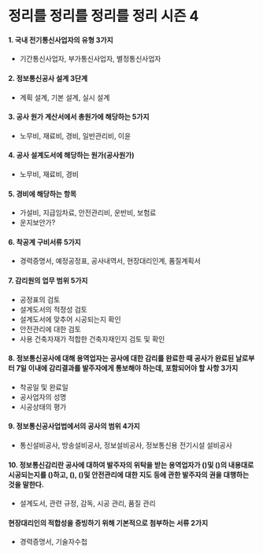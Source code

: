 # 정리를 정리를 정리를 정리 시즌 4
#### 1. 국내 전기통신사업자의 유형 3가지
- 기간통신사업자, 부가통신사업자, 별정통신사업자

#### 2. 정보통신공사 설계 3단계
- 계획 설계, 기본 설계, 실시 설계

#### 3. 공사 원가 계산서에서 총원가에 해당하는 5가지
- 노무비, 재료비, 경비, 일반관리비, 이윤

#### 4. 공사 설계도서에 해당하는 원가(공사원가)
- 노무비, 재료비, 경비

#### 5. 경비에 해당하는 항목
- 가설비, 지급임차료, 안전관리비, 운반비, 보험료
- 운지보안가?

#### 6. 착공계 구비서류 5가지
- 경력증명서, 예정공정표, 공사내역서, 현장대리인계, 품질계획서

#### 7. 감리원의 업무 범위 5가지
- 공정표의 검토
- 설계도서의 적정성 검토
- 설계도서에 맞추어 시공되는지 확인
- 안전관리에 대한 검토
- 사용 건축자재가 적합한 건축자재인지 검토 및 확인

#### 8. 정보통신공사에 대해 용역업자는 공사에 대한 감리를 완료한 때 공사가 완료된 날로부터 7일 이내에 감리결과를 발주자에게 통보해야 하는데, 포함되어야 할 사항 3가지
- 착공일 및 완료일
- 공사업자의 성명
- 시공상태의 평가

#### 9. 정보통신공사업법에서의 공사의 범위 4가지
- 통신설비공사, 방송설비공사, 정보설비공사, 정보통신용 전기시설 설비공사

#### 10. 정보통신감리란 공사에 대하여 발주자의 위탁을 받는 용역업자가 ()및 ()의 내용대로 시공되는지를 ()하고, (), ()및 안전관리에 대한 지도 등에 관한 발주자의 권을 대행하는 것을 말한다.
- 설계도서, 관련 규정, 감독, 시공 관리, 품질 관리

#### 현장대리인의 적합성을 증빙하기 위해 기본적으로 첨부하는 서류 2가지
- 경력증명서, 기술자수첩